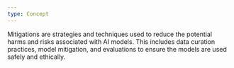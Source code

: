 ```yaml
---
type: Concept
---
```


Mitigations are strategies and techniques used to reduce the potential harms and risks associated with AI models. This includes data curation practices, model mitigation, and evaluations to ensure the models are used safely and ethically.